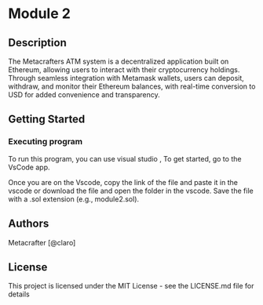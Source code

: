# Module 2


## Description

The Metacrafters ATM system is a decentralized application built on Ethereum, allowing users to interact with their cryptocurrency holdings. Through seamless integration with Metamask wallets, users can deposit, withdraw, and monitor their Ethereum balances, with real-time conversion to USD for added convenience and transparency.

## Getting Started

### Executing program

To run this program, you can use visual studio , To get started, go to the VsCode app.

Once you are on the Vscode, copy the link of the file and paste it in the vscode or download the file and open the folder in the vscode. Save the file with a .sol extension (e.g., module2.sol).

## Authors

Metacrafter
[@claro]


## License

This project is licensed under the MIT License - see the LICENSE.md file for details
